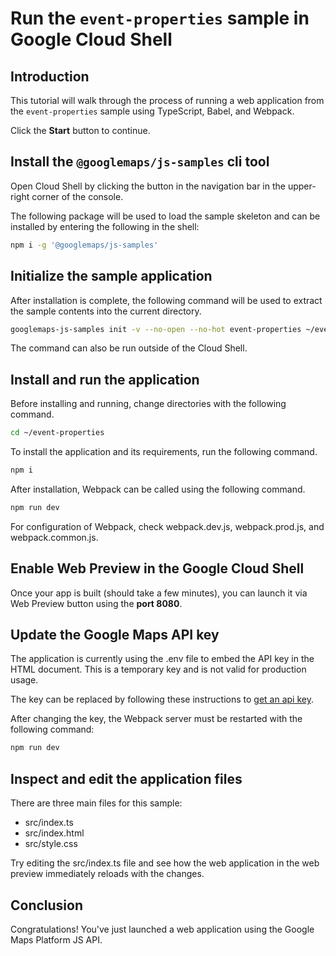 # Run the `event-properties` sample in Google Cloud Shell

<walkthrough-tutorial-duration duration="10"/>

## Introduction

This tutorial will walk through the process of running a web application from
the `event-properties` sample using TypeScript, Babel, and Webpack.

Click the **Start** button to continue.

## Install the `@googlemaps/js-samples` cli tool

Open Cloud Shell by clicking the
<walkthrough-cloud-shell-icon></walkthrough-cloud-shell-icon> button in the
navigation bar in the upper-right corner of the console.

The following package will be used to load the sample skeleton and can be
installed by entering the following in the shell:

```bash
npm i -g '@googlemaps/js-samples'
```

## Initialize the sample application

After installation is complete, the following command will be used to extract
the sample contents into the current directory.

```bash
googlemaps-js-samples init -v --no-open --no-hot event-properties ~/event-properties
```

The command can also be run outside of the Cloud Shell.

## Install and run the application

Before installing and running, change directories with the following command.

```bash
cd ~/event-properties
```

To install the application and its requirements, run the following command.

```bash
npm i
```

After installation, Webpack can be called using the following command.

```bash
npm run dev
```

For configuration of Webpack, check
<walkthrough-editor-open-file filePath="event-properties/webpack.dev.js">webpack.dev.js</walkthrough-editor-open-file>,
<walkthrough-editor-open-file filePath="event-properties/webpack.prod.js">webpack.prod.js</walkthrough-editor-open-file>,
and
<walkthrough-editor-open-file filePath="event-properties/webpack.common.js">webpack.common.js</walkthrough-editor-open-file>.

## Enable Web Preview in the Google Cloud Shell

Once your app is built (should take a few minutes), you can launch it via
<walkthrough-spotlight-pointer target="cloudshell" spotlightId="devshell-web-preview-button">Web
Preview button</walkthrough-spotlight-pointer> using the **port 8080**.

## Update the Google Maps API key

The application is currently using the
<walkthrough-editor-open-file filePath="event-properties/.env">.env</walkthrough-editor-open-file>
file to embed the API key in the HTML document. This is a temporary key and is
not valid for production usage.

The key can be replaced by following these instructions to
[get an api key](https://developers.google.com/maps/documentation/javascript/get-api-key).

After changing the key, the Webpack server must be restarted with the following
command:

```bash
npm run dev
```

## Inspect and edit the application files

There are three main files for this sample:

*   <walkthrough-editor-open-file filePath="event-properties/src/index.ts">src/index.ts</walkthrough-editor-open-file>
*   <walkthrough-editor-open-file filePath="event-properties/src/index.html">src/index.html</walkthrough-editor-open-file>
*   <walkthrough-editor-open-file filePath="event-properties/src/style.css">src/style.css</walkthrough-editor-open-file>

Try editing the <walkthrough-editor-open-file filePath="event-properties/src/index.ts">src/index.ts</walkthrough-editor-open-file> file and see how the web application in the web preview immediately reloads with the changes.

## Conclusion

<walkthrough-conclusion-trophy></walkthrough-conclusion-trophy>

Congratulations! You've just launched a web application using the Google Maps
Platform JS API.
